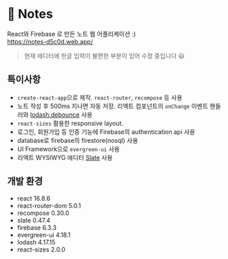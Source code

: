 # 📒 Notes
React와 Firebase 로 만든 노트 웹 어플리케이션 :)   
https://notes-d5c0d.web.app/

> 현재 에디터에 한글 입력이 불편한 부분이 있어 수정 중입니다 😃  

## 특이사항
- `create-react-app`으로 제작. `react-router`, `recompose` 등 사용
- 노트 작성 후 500ms 지나면 자동 저장. 리엑트 컴포넌트의 `onChange` 이벤트 핸들러와 [lodash.debounce](https://lodash.com/docs/4.17.15#debounce) 사용
- `react-sizes` 활용한 responsive layout. 
- 로그인, 회원가입 등 인증 기능에 Firebase의 authentication api 사용
- database로 firebase의 firestore(nosql) 사용
- UI Framework으로 `evergreen-ui` 사용 
- 리엑트 WYSIWYG 에디터 [Slate](https://www.slatejs.org/) 사용

## 개발 환경
- react 16.8.6
- react-router-dom 5.0.1
- recompose 0.30.0
- slate 0.47.4
- firebase 6.3.3
- evergreen-ui 4.18.1
- lodash 4.17.15
- react-sizes 2.0.0